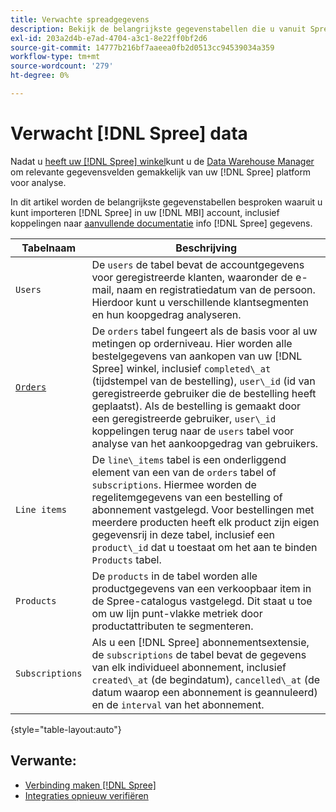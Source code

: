 ```yaml
---
title: Verwachte spreadgegevens
description: Bekijk de belangrijkste gegevenstabellen die u vanuit Spreiding in uw [!DNL MBI] account.
exl-id: 203a2d4b-e7ad-4704-a3c1-8e22ff0bf2d6
source-git-commit: 14777b216bf7aaeea0fb2d0513cc94539034a359
workflow-type: tm+mt
source-wordcount: '279'
ht-degree: 0%

---
```


# Verwacht [!DNL Spree] data

Nadat u [heeft uw [!DNL Spree] winkel](../../../data-analyst/importing-data/integrations/spree.md)kunt u de [Data Warehouse Manager](../../data-warehouse-mgr/tour-dwm.md) om relevante gegevensvelden gemakkelijk van uw [!DNL Spree] platform voor analyse.

In dit artikel worden de belangrijkste gegevenstabellen besproken waaruit u kunt importeren [!DNL Spree] in uw [!DNL MBI] account, inclusief koppelingen naar [aanvullende documentatie](https://guides.spreecommerce.org/developer/addresses.html#address) info [!DNL Spree] gegevens.

| **Tabelnaam** | **Beschrijving** |
|-----|-----|
| `Users` | De `users` de tabel bevat de accountgegevens voor geregistreerde klanten, waaronder de e-mail, naam en registratiedatum van de persoon. Hierdoor kunt u verschillende klantsegmenten en hun koopgedrag analyseren. |
| [`Orders`](https://guides.spreecommerce.org/developer/orders.html#overview) | De `orders` tabel fungeert als de basis voor al uw metingen op orderniveau. Hier worden alle bestelgegevens van aankopen van uw [!DNL Spree] winkel, inclusief `completed\_at` (tijdstempel van de bestelling), `user\_id` (id van geregistreerde gebruiker die de bestelling heeft geplaatst). Als de bestelling is gemaakt door een geregistreerde gebruiker, `user\_id` koppelingen terug naar de `users` tabel voor analyse van het aankoopgedrag van gebruikers. |
| `Line items` | De `line\_items` tabel is een onderliggend element van een van de `orders` tabel of `subscriptions`. Hiermee worden de regelitemgegevens van een bestelling of abonnement vastgelegd. Voor bestellingen met meerdere producten heeft elk product zijn eigen gegevensrij in deze tabel, inclusief een `product\_id` dat u toestaat om het aan te binden `Products` tabel. |
| `Products` | De `products` in de tabel worden alle productgegevens van een verkoopbaar item in de Spree-catalogus vastgelegd. Dit staat u toe om uw lijn punt-vlakke metriek door productattributen te segmenteren. |
| `Subscriptions` | Als u een [!DNL Spree] abonnementsextensie, de `subscriptions` de tabel bevat de gegevens van elk individueel abonnement, inclusief `created\_at` (de begindatum), `cancelled\_at` (de datum waarop een abonnement is geannuleerd) en de `interval` van het abonnement. |

{style="table-layout:auto"}

## Verwante:

* [Verbinding maken [!DNL Spree]](../integrations/spree.md)
* [Integraties opnieuw verifiëren](https://experienceleague.adobe.com/docs/commerce-knowledge-base/kb/how-to/mbi-reauthenticating-integrations.html?lang=en)
